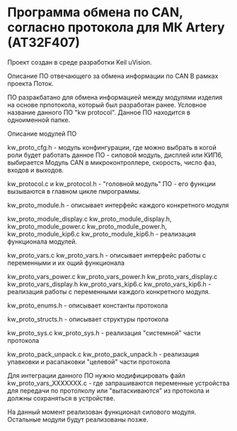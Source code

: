 # Программа обмена по CAN, согласно протокола для МК Artery (AT32F407)

Проект создан в среде разработки Keil uVision.

Описание ПО отвечающего за обмена информации по CAN В рамках проекта Поток.

ПО разракбатано для обмена информацией между модулями изделия на основе прпотокола, который был разработан ранее.
Условное название данного ПО "kw protocol". Данное ПО находится в одноименной папке.

Описание модулей ПО

kw_proto_cfg.h - модуль конфингурации, где можно выбрать в когой роли будет работать данное ПО -
силовой модуль, дисплей или КИП6, выбирается Модуль CAN в микроконтроллере, скорость, число фаз, входов и выходов.

kw_protocol.c и kw_protocol.h - "головной модуль" ПО - его функции вызываются в главном цикле пмрограммы.

kw_proto_module.h - описывает интерфейс каждого конкретного модуля

kw_proto_module_display.c kw_proto_module_display.h, 
kw_proto_module_power.c kw_proto_module_power.h, 
kw_proto_module_kip6.c kw_proto_module_kip6.h - реализация функционала модулей.

kw_proto_vars.c kw_proto_vars.h - описывает интерфейс работы с переменными и их ощий функционала

kw_proto_vars_power.c kw_proto_vars_power.h 
kw_proto_vars_display.c kw_proto_vars_display.h 
kw_proto_vars_kip6.c kw_proto_vars_kip6.h - реализация работы с переменными каждого конкретного модуля.

kw_proto_enums.h - описывает константы протокола

kw_proto_structs.h - описывает структуры протокола

kw_proto_sys.c kw_proto_sys.h - реализация "системной" части протокола

kw_proto_pack_unpack.c kw_proto_pack_unpack.h - реализация упавковки и расапаковки "целевой" части протокола


Для интеграции данного ПО нужно модифицировать файл kw_proto_vars_XXXXXXX.c - где запрашиваются переменные устройства для передачи по протолколу
или "вытаскиваются" из протокола и должны сохраняться в устройстве. 

На данный момент реализован функционал силового модуля. Остальные модули будут реализованы позже.







